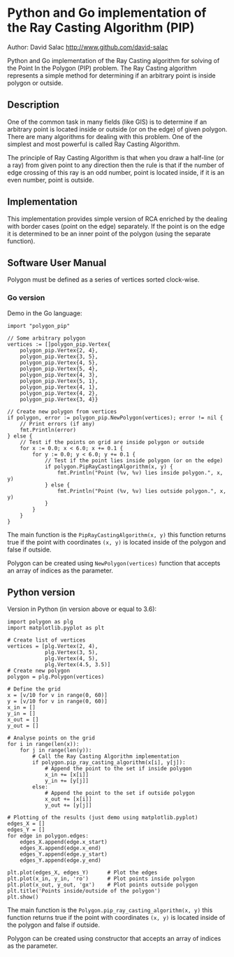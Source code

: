 # Python and Go implementation of the Ray Casting Algorithm (PIP)
Author: David Salac <http://www.github.com/david-salac>

Python and Go implementation of the Ray Casting algorithm for solving of the
Point In the Polygon (PIP) problem. The Ray Casting algorithm represents
a simple method for determining if an arbitrary point is inside polygon
or outside. 

## Description
One of the common task in many fields (like GIS) is to determine if an
arbitrary point is located inside or outside (or on the edge) of given
polygon. There are many algorithms for dealing with this problem. One
of the simplest and most powerful is called Ray Casting Algorithm.

The principle of Ray Casting Algorithm is that when you draw a half-line
(or a ray) from given point to any direction then the rule is that if the
number of edge crossing of this ray is an odd number, point is located
inside, if it is an even number, point is outside. 

## Implementation
This implementation provides simple version of RCA enriched by the dealing
with border cases (point on the edge) separately. If the point is on the
edge it is determined to be an inner point of the polygon (using the
separate function).

## Software User Manual
Polygon must be defined as a series of vertices sorted clock-wise.

### Go version
Demo in the Go language:
```
import "polygon_pip"

// Some arbitrary polygon
vertices := []polygon_pip.Vertex{
    polygon_pip.Vertex{2, 4},
    polygon_pip.Vertex{3, 5},
    polygon_pip.Vertex{4, 5},
    polygon_pip.Vertex{5, 4},
    polygon_pip.Vertex{4, 3},
    polygon_pip.Vertex{5, 1},
    polygon_pip.Vertex{4, 1},
    polygon_pip.Vertex{4, 2},
    polygon_pip.Vertex{3, 4}}

// Create new polygon from vertices
if polygon, error := polygon_pip.NewPolygon(vertices); error != nil {
    // Print errors (if any)
    fmt.Println(error)
} else {
    // Test if the points on grid are inside polygon or outside    
    for x := 0.0; x < 6.0; x += 0.1 {
        for y := 0.0; y < 6.0; y += 0.1 {
            // Test if the point lies inside polygon (or on the edge)
            if polygon.PipRayCastingAlgorithm(x, y) {
                fmt.Println("Point (%v, %v) lies inside polygon.", x, y)
            } else {
                fmt.Println("Point (%v, %v) lies outside polygon.", x, y)
            }
        }
    }
}
```
The main function is the `PipRayCastingAlgorithm(x, y)`
this function returns true if the point with coordinates `(x, y)` is located
inside of the polygon and false if outside.

Polygon can be created using `NewPolygon(vertices)` function that accepts
an array of indices as the parameter.

## Python version
Version in Python (in version above or equal to 3.6):
```
import polygon as plg
import matplotlib.pyplot as plt

# Create list of vertices
vertices = [plg.Vertex(2, 4),
            plg.Vertex(3, 5),
            plg.Vertex(4, 5),
            plg.Vertex(4.5, 3.5)]
# Create new polygon
polygon = plg.Polygon(vertices)

# Define the grid
x = [v/10 for v in range(0, 60)]
y = [v/10 for v in range(0, 60)]
x_in = []
y_in = []
x_out = []
y_out = []

# Analyse points on the grid
for i in range(len(x)):
    for j in range(len(y)):
        # Call the Ray Casting Algorithm implementation
        if polygon.pip_ray_casting_algorithm(x[i], y[j]):
            # Append the point to the set if inside polygon
            x_in += [x[i]]
            y_in += [y[j]]
        else:
            # Append the point to the set if outside polygon
            x_out += [x[i]]
            y_out += [y[j]]

# Plotting of the results (just demo using matplotlib.pyplot)
edges_X = []
edges_Y = []
for edge in polygon.edges:
    edges_X.append(edge.x_start)
    edges_X.append(edge.x_end)
    edges_Y.append(edge.y_start)
    edges_Y.append(edge.y_end)

plt.plot(edges_X, edges_Y)      # Plot the edges
plt.plot(x_in, y_in, 'ro')      # Plot points inside polygon
plt.plot(x_out, y_out, 'gx')    # Plot points outside polygon
plt.title('Points inside/outside of the polygon')
plt.show()
```
The main function is the `Polygon.pip_ray_casting_algorithm(x, y)`
this function returns true if the point with coordinates `(x, y)` is located
inside of the polygon and false if outside.

Polygon can be created using constructor that accepts an array of indices
as the parameter.
